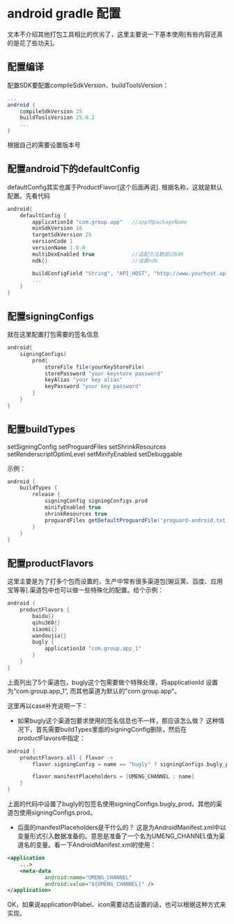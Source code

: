 # android gradle 配置
文本不介绍其他打包工具相比的优劣了，这里主要说一下基本使用[有些内容还真的是花了些功夫]。

## 配置编译
配置SDK要配置compileSdkVersion、buildToolsVersion：
```groovy
...
android {
    compileSdkVersion 25
    buildToolsVersion 25.0.2
    ...
}
```
根据自己的需要设置版本号

## 配置android下的defaultConfig
defaultConfig其实也属于ProductFlavor[这个后面再说]. 根据名称，这就是默认配置。先看代码
```groovy
android{
    defaultConfig {
        applicationId "com.group.app"   //app的packageName
        minSdkVersion 16
        targetSdkVersion 25
        versionCode 1
        versionName 1.0.0
        multiDexEnabled true            //适配方法数超过64K
        ndk{}                           //设置ndk

        buildConfigField "String", "API_HOST", "http://www.yourhost.api" //这里就配置了一个String类型名字为API_HOST的常量，可以通过BuildConfig.API_HOST来访问
        ...
    }
}
```

## 配置signingConfigs
就在这里配置打包需要的签名信息
```groovy
android{
    signingConfigs{
        prod{
            storeFile file(yourKeyStoreFile)
            storePassword "your keystore password"
            keyAlias "your key alias"
            keyPassword "your key password"
        }
    }
}
```

## 配置buildTypes
setSigningConfig
 setProguardFiles
 setShrinkResources
 setRenderscriptOptimLevel
 setMinifyEnabled
 setDebuggable

 示例：
```groovy
android {
    buildTypes {
        release {
            signingConfig signingConfigs.prod
            minifyEnabled true
            shrinkResources true
            proguardFiles getDefaultProguardFile('proguard-android.txt'), file('proguard-rules.pro')
        }
    }
}
```

## 配置productFlavors
这里主要是为了打多个包而设置的，生产中常有很多渠道包[豌豆荚、百度、应用宝等等].渠道包中也可以做一些特殊化的配置。给个示例：
```groovy
android {
    productFlavors {
        baidu{}
        qihu360{}
        xiaomi{}
        wandoujia{}
        bugly {
            applicationId "com.group.app_1"
        }
    }
}
```
上面列出了5个渠道包，bugly这个包需要做个特殊处理，将applicationId 设置为“com.group.app_1”, 而其他渠道为默认的"com.group.app"。

这里再以case补充说明一下：
 - 如果bugly这个渠道包要求使用的签名信息也不一样，那应该怎么做？
这种情况下，首先需要buildTypes里面的signingConfig删除，然后在productFlavors中指定：
```groovy
android {
    productFlavors.all { flavor ->
        flavor.signingConfig = name == "bugly" ? signingConfigs.bugly_prod : signingConfigs.prod

        flavor.manifestPlaceholders = [UMENG_CHANNEL : name]
    }
}
```
上面的代码中设置了bugly的包签名使用signingConfigs.bugly_prod，其他的渠道包使用signingConfigs.prod。

- 后面的manifestPlaceholders是干什么的？
这是为AndroidManifest.xml中以变量形式引入数据准备的。意思是准备了一个名为UMENG_CHANNEL值为渠道名的变量。看一下AndroidManifest.xml的使用：
```xml
<application
    ...>
    <meta-data
            android:name="UMENG_CHANNEL"
            android:value="${UMENG_CHANNEL}" />
</application>
```
OK，如果说application中label、icon需要动态设置的话，也可以根据这种方式来实现。